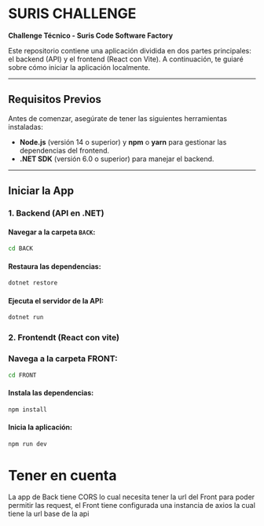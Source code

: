 # SURIS CHALLENGE  
**Challenge Técnico - Suris Code Software Factory**

Este repositorio contiene una aplicación dividida en dos partes principales: el backend (API) y el frontend (React con Vite). A continuación, te guiaré sobre cómo iniciar la aplicación localmente.

---

## Requisitos Previos

Antes de comenzar, asegúrate de tener las siguientes herramientas instaladas:

- **Node.js** (versión 14 o superior) y **npm** o **yarn** para gestionar las dependencias del frontend.
- **.NET SDK** (versión 6.0 o superior) para manejar el backend.

---

## Iniciar la App

### 1. Backend (API en .NET)

#### Navegar a la carpeta `BACK`:
```bash
cd BACK
```
#### Restaura las dependencias:
```bash
dotnet restore  
```
#### Ejecuta el servidor de la API:
```bash
dotnet run  
```

### 2. Frontendt (React con vite)

### Navega a la carpeta FRONT:
```bash
cd FRONT  
```
#### Instala las dependencias:
```bash
npm install  
```
#### Inicia la aplicación:
```bash
npm run dev
```

# Tener en cuenta

La app de Back tiene CORS lo cual necesita tener la url del Front para poder permitir las request, el Front tiene configurada una instancia de axios la cual tiene la url base de la api
